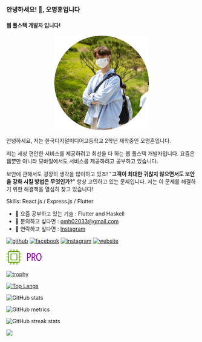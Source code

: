 ### 안녕하세요! 👋, 오명훈입니다
#### 웹 풀스택 개발자 입니다!
<div align="center"><img src="https://raw.githubusercontent.com/omh02033/omh02033/main/images/profile.png" width="250" /></div>

안녕하세요, 저는 한국디지털미디어고등학교 2학년 재학중인 오명훈입니다.

저는 세상 편안한 서비스를 제공하려고 최선을 다 하는 웹 풀스택 개발자입니다. 요즘은 웹뿐만 아니라 모바일에서도 서비스를 제공하려고 공부하고 있습니다.

보안에 관해서도 굉장히 생각을 많이하고 있죠! "**고객이 최대한 귀찮지 않으면서도 보안을 강화 시킬 방법은 무엇인가?**" 항상 고민하고 있는 문제입니다. 저는 이 문제를 해결하기 위한 해결책을 열심히 찾고 있습니다!

Skills: React.js / Express.js / Flutter

- 🌱 요즘 공부하고 있는 기술 : Flutter and Haskell 
- 💬 문의하고 싶다면 : omh02033@gmail.com 
- 🤙 연락하고 싶다면 : <a href="https://instagram.com/audgns23" target="_blank">Instagram</a>


[<img src='https://cdn.jsdelivr.net/npm/simple-icons@3.0.1/icons/github.svg' alt='github' height='40'>](https://github.com/omh02033)  [<img src='https://cdn.jsdelivr.net/npm/simple-icons@3.0.1/icons/facebook.svg' alt='facebook' height='40'>](https://www.facebook.com/omh02033)  [<img src='https://cdn.jsdelivr.net/npm/simple-icons@3.0.1/icons/instagram.svg' alt='instagram' height='40'>](https://www.instagram.com/audgns23/)  [<img src='https://cdn.jsdelivr.net/npm/simple-icons@3.0.1/icons/icloud.svg' alt='website' height='40'>](https://myunghoon.me)  

<a href='https://docs.github.com/en/developers'><img src='https://raw.githubusercontent.com/acervenky/animated-github-badges/master/assets/devbadge.gif' width='40' height='40'></a> <a href='https://github.com/pricing'><img src='https://raw.githubusercontent.com/acervenky/animated-github-badges/master/assets/pro.gif' width='40' height='40'></a> 

[![trophy](https://github-profile-trophy.vercel.app/?username=omh02033)](https://github.com/ryo-ma/github-profile-trophy)

[![Top Langs](https://github-readme-stats.vercel.app/api/top-langs/?username=omh02033)](https://github.com/anuraghazra/github-readme-stats)

![GitHub stats](https://github-readme-stats.vercel.app/api?username=omh02033&show_icons=true)  

![GitHub metrics](https://metrics.lecoq.io/omh02033)  

![GitHub streak stats](https://github-readme-streak-stats.herokuapp.com/?user=omh02033)  

<a href="https://opgc.me/#/users/omh02033" target="_blank"><img src="https://api.opgc.me/githubs/users/omh02033/tag/?theme=basic" /></a>